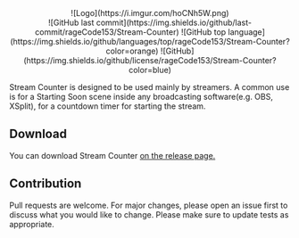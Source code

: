 <center>![Logo](https://i.imgur.com/hoCNh5W.png)</center>

<center>![GitHub last commit](https://img.shields.io/github/last-commit/rageCode153/Stream-Counter) ![GitHub top language](https://img.shields.io/github/languages/top/rageCode153/Stream-Counter?color=orange) ![GitHub](https://img.shields.io/github/license/rageCode153/Stream-Counter?color=blue)</center>

Stream Counter is designed to be used mainly by streamers. A common use is for a Starting Soon scene inside any broadcasting software(e.g. OBS, XSplit), for a countdown timer for starting the stream.

## Download

You can download Stream Counter [on the release page.](https://github.com/rageCode153/Stream-Counter/releases)

## Contribution

Pull requests are welcome. For major changes, please open an issue first to discuss what you would like to change.
Please make sure to update tests as appropriate.
 
